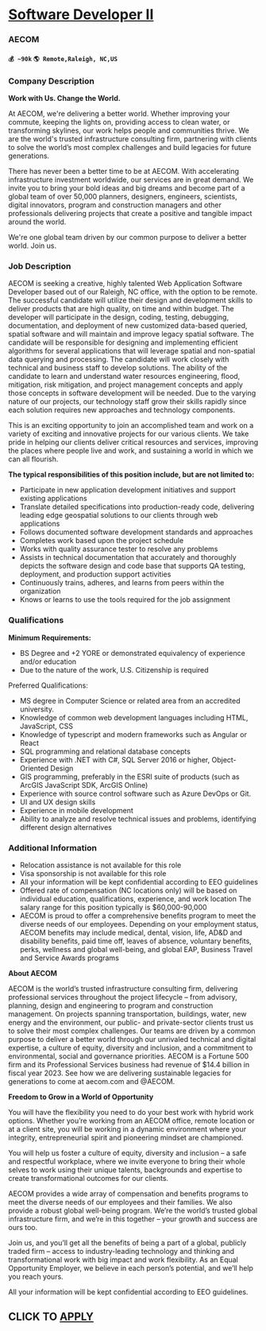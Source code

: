 # [Software Developer II](https://www.remotewlb.com/apply/software-developer-ii-58557)  
### AECOM  
#### `💰 ~90k` `🌎 Remote,Raleigh, NC,US`  

### Company Description

 **Work with Us. Change the World.**

At AECOM, we're delivering a better world. Whether improving your commute, keeping the lights on, providing access to clean water, or transforming skylines, our work helps people and communities thrive. We are the world's trusted infrastructure consulting firm, partnering with clients to solve the world’s most complex challenges and build legacies for future generations.

There has never been a better time to be at AECOM. With accelerating infrastructure investment worldwide, our services are in great demand. We invite you to bring your bold ideas and big dreams and become part of a global team of over 50,000 planners, designers, engineers, scientists, digital innovators, program and construction managers and other professionals delivering projects that create a positive and tangible impact around the world.

We're one global team driven by our common purpose to deliver a better world. Join us.

### Job Description

AECOM is seeking a creative, highly talented Web Application Software Developer based out of our Raleigh, NC office, with the option to be remote. The successful candidate will utilize their design and development skills to deliver products that are high quality, on time and within budget. The developer will participate in the design, coding, testing, debugging, documentation, and deployment of new customized data-based queried, spatial software and will maintain and improve legacy spatial software. The candidate will be responsible for designing and implementing efficient algorithms for several applications that will leverage spatial and non-spatial data querying and processing. The candidate will work closely with technical and business staff to develop solutions. The ability of the candidate to learn and understand water resources engineering, flood, mitigation, risk mitigation, and project management concepts and apply those concepts in software development will be needed. Due to
the varying nature of our projects, our technology staff grow their skills rapidly since each solution requires new approaches and technology components.

This is an exciting opportunity to join an accomplished team and work on a variety of exciting and innovative projects for our various clients. We take pride in helping our clients deliver critical resources and services, improving the places where people live and work, and sustaining a world in which we can all flourish.

**The typical responsibilities of this position include, but are not limited to:**

  * Participate in new application development initiatives and support existing applications
  * Translate detailed specifications into production-ready code, delivering leading edge geospatial solutions to our clients through web applications
  * Follows documented software development standards and approaches
  * Completes work based upon the project schedule
  * Works with quality assurance tester to resolve any problems
  * Assists in technical documentation that accurately and thoroughly depicts the software design and code base that supports QA testing, deployment, and production support activities
  * Continuously trains, adheres, and learns from peers within the organization
  * Knows or learns to use the tools required for the job assignment

### Qualifications

 **Minimum Requirements:**

  * BS Degree and +2 YORE or demonstrated equivalency of experience and/or education
  * Due to the nature of the work, U.S. Citizenship is required

Preferred Qualifications:

  * MS degree in Computer Science or related area from an accredited university.
  * Knowledge of common web development languages including HTML, JavaScript, CSS
  * Knowledge of typescript and modern frameworks such as Angular or React
  * SQL programming and relational database concepts
  * Experience with .NET with C#, SQL Server 2016 or higher, Object-Oriented Design
  * GIS programming, preferably in the ESRI suite of products (such as ArcGIS JavaScript SDK, ArcGIS Online)
  * Experience with source control software such as Azure DevOps or Git.
  * UI and UX design skills
  * Experience in mobile development
  * Ability to analyze and resolve technical issues and problems, identifying different design alternatives

### Additional Information

  * Relocation assistance is not available for this role
  * Visa sponsorship is not available for this role
  * All your information will be kept confidential according to EEO guidelines
  * Offered rate of compensation (NC locations only) will be based on individual education, qualifications, experience, and work location The salary range for this position typically is $60,000-90,000
  * AECOM is proud to offer a comprehensive benefits program to meet the diverse needs of our employees. Depending on your employment status, AECOM benefits may include medical, dental, vision, life, AD&D and disability benefits, paid time off, leaves of absence, voluntary benefits, perks, wellness and global well-being, and global EAP, Business Travel and Service Awards programs

 **About AECOM**

AECOM is the world’s trusted infrastructure consulting firm, delivering professional services throughout the project lifecycle – from advisory, planning, design and engineering to program and construction management. On projects spanning transportation, buildings, water, new energy and the environment, our public- and private-sector clients trust us to solve their most complex challenges. Our teams are driven by a common purpose to deliver a better world through our unrivaled technical and digital expertise, a culture of equity, diversity and inclusion, and a commitment to environmental, social and governance priorities. AECOM is a Fortune 500 firm and its Professional Services business had revenue of $14.4 billion in fiscal year 2023. See how we are delivering sustainable legacies for generations to come at aecom.com and @AECOM.

**Freedom to Grow in a World of Opportunity**

You will have the flexibility you need to do your best work with hybrid work options. Whether you’re working from an AECOM office, remote location or at a client site, you will be working in a dynamic environment where your integrity, entrepreneurial spirit and pioneering mindset are championed.

You will help us foster a culture of equity, diversity and inclusion – a safe and respectful workplace, where we invite everyone to bring their whole selves to work using their unique talents, backgrounds and expertise to create transformational outcomes for our clients.

AECOM provides a wide array of compensation and benefits programs to meet the diverse needs of our employees and their families. We also provide a robust global well-being program. We’re the world’s trusted global infrastructure firm, and we’re in this together – your growth and success are ours too.

Join us, and you’ll get all the benefits of being a part of a global, publicly traded firm – access to industry-leading technology and thinking and transformational work with big impact and work flexibility. As an Equal Opportunity Employer, we believe in each person’s potential, and we’ll help you reach yours.

All your information will be kept confidential according to EEO guidelines.

  
## CLICK TO [APPLY](https://www.remotewlb.com/apply/software-developer-ii-58557)

